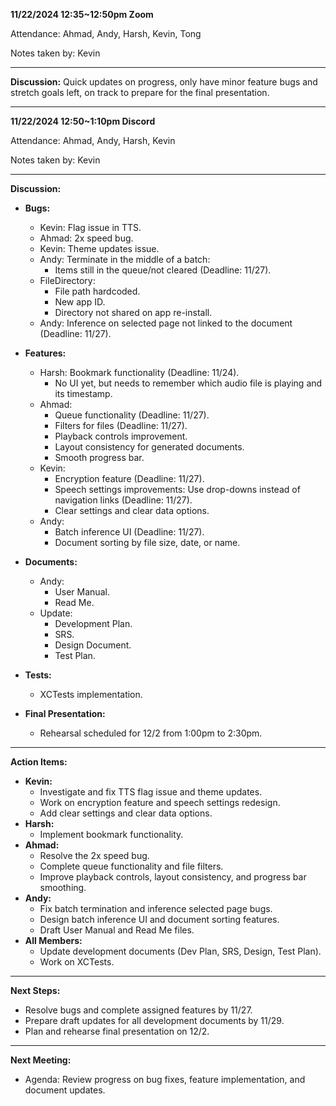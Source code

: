 **11/22/2024 12:35~12:50pm Zoom**

Attendance: Ahmad, Andy, Harsh, Kevin, Tong

Notes taken by: Kevin

---

**Discussion:**
Quick updates on progress, only have minor feature bugs and stretch goals left, on track to prepare for the final presentation.

---



**11/22/2024 12:50~1:10pm Discord**

Attendance: Ahmad, Andy, Harsh, Kevin

Notes taken by: Kevin

---

**Discussion:**

- **Bugs:**
  - Kevin: Flag issue in TTS.
  - Ahmad: 2x speed bug.
  - Kevin: Theme updates issue.
  - Andy: Terminate in the middle of a batch:
    - Items still in the queue/not cleared (Deadline: 11/27).
  - FileDirectory:
    - File path hardcoded.
    - New app ID.
    - Directory not shared on app re-install.
  - Andy: Inference on selected page not linked to the document (Deadline: 11/27).

- **Features:**
  - Harsh: Bookmark functionality (Deadline: 11/24).
    - No UI yet, but needs to remember which audio file is playing and its timestamp.
  - Ahmad:
    - Queue functionality (Deadline: 11/27).
    - Filters for files (Deadline: 11/27).
    - Playback controls improvement.
    - Layout consistency for generated documents.
    - Smooth progress bar.
  - Kevin:
    - Encryption feature (Deadline: 11/27).
    - Speech settings improvements: Use drop-downs instead of navigation links (Deadline: 11/27).
    - Clear settings and clear data options.
  - Andy:
    - Batch inference UI (Deadline: 11/27).
    - Document sorting by file size, date, or name.

- **Documents:**
  - Andy:
    - User Manual.
    - Read Me.
  - Update:
    - Development Plan.
    - SRS.
    - Design Document.
    - Test Plan.

- **Tests:**
  - XCTests implementation.

- **Final Presentation:**
  - Rehearsal scheduled for 12/2 from 1:00pm to 2:30pm.

---

**Action Items:**

- **Kevin:**
  - Investigate and fix TTS flag issue and theme updates.
  - Work on encryption feature and speech settings redesign.
  - Add clear settings and clear data options.
- **Harsh:**
  - Implement bookmark functionality.
- **Ahmad:**
  - Resolve the 2x speed bug.
  - Complete queue functionality and file filters.
  - Improve playback controls, layout consistency, and progress bar smoothing.
- **Andy:**
  - Fix batch termination and inference selected page bugs.
  - Design batch inference UI and document sorting features.
  - Draft User Manual and Read Me files.
- **All Members:**
  - Update development documents (Dev Plan, SRS, Design, Test Plan).
  - Work on XCTests.

---

**Next Steps:**

- Resolve bugs and complete assigned features by 11/27.
- Prepare draft updates for all development documents by 11/29.
- Plan and rehearse final presentation on 12/2.

---

**Next Meeting:**
- Agenda: Review progress on bug fixes, feature implementation, and document updates.
